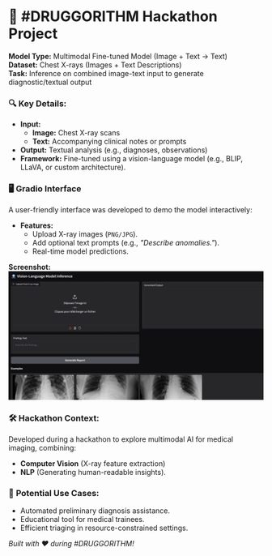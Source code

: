 # 🚀 **#DRUGGORITHM Hackathon Project**  

**Model Type:** Multimodal Fine-tuned Model (Image + Text → Text)  
**Dataset:** Chest X-rays (Images + Text Descriptions)  
**Task:** Inference on combined image-text input to generate diagnostic/textual output  

### 🔍 **Key Details:**  
- **Input:**  
  - **Image:** Chest X-ray scans  
  - **Text:** Accompanying clinical notes or prompts  
- **Output:** Textual analysis (e.g., diagnoses, observations)  
- **Framework:** Fine-tuned using a vision-language model (e.g., BLIP, LLaVA, or custom architecture).  

### 🖥 **Gradio Interface**  
A user-friendly interface was developed to demo the model interactively:  
- **Features:**  
  - Upload X-ray images (`PNG/JPG`).  
  - Add optional text prompts (e.g., *"Describe anomalies."*).  
  - Real-time model predictions.  

**Screenshot:**  
![Gradio Interface](https://github.com/AmmarMazen7/DRUGGORITHM/blob/main/capture%20test2.png?raw=true)   

### 🛠 **Hackathon Context:**  
Developed during a hackathon to explore multimodal AI for medical imaging, combining:  
- **Computer Vision** (X-ray feature extraction)  
- **NLP** (Generating human-readable insights).  

### 🌟 **Potential Use Cases:**  
- Automated preliminary diagnosis assistance.  
- Educational tool for medical trainees.  
- Efficient triaging in resource-constrained settings.  

*Built with ❤️ during #DRUGGORITHM!*  

